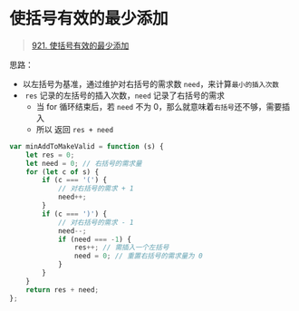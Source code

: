 
# 使括号有效的最少添加


>  [921. 使括号有效的最少添加](https://leetcode.cn/problems/minimum-add-to-make-parentheses-valid/)


思路：
- 以左括号为基准，通过维护对右括号的需求数 `need`，来计算`最小的插入次数`
-  `res` 记录的左括号的插入次数，`need` 记录了右括号的需求
	- 当 for 循环结束后，若 `need` 不为 0，那么就意味着`右括号`还不够，需要插入
	- 所以 返回 `res + need`

```javascript
var minAddToMakeValid = function (s) {
    let res = 0;
    let need = 0; // 右括号的需求量
    for (let c of s) {
        if (c === '(') {
            // 对右括号的需求 + 1
            need++;
        }
        if (c === ')') {
            // 对右括号的需求 - 1
            need--;
            if (need === -1) {
                res++; // 需插入一个左括号
                need = 0; // 重置右括号的需求量为 0
            }
        }
    }
    return res + need;
};
```